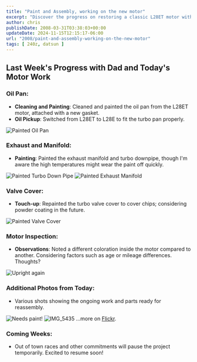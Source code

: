 ```yaml
---
title: "Paint and Assembly, working on the new motor"
excerpt: "Discover the progress on restoring a classic L28ET motor with our latest blog. We cover oil pan rework, exhaust painting, and more."
author: chris
publishDate: 2008-03-31T03:38:03+00:00
updateDate: 2024-11-15T12:15:17-06:00
url: "2008/paint-and-assembly-working-on-the-new-motor"
tags: [ 240z, datsun ]
---
```


## Last Week's Progress with Dad and Today's Motor Work

### Oil Pan:
- **Cleaning and Painting**: Cleaned and painted the oil pan from the L28ET motor, attached with a new gasket.
- **Oil Pickup**: Switched from L28ET to L28E to fit the turbo pan properly.

![Painted Oil Pan](https://farm3.static.flickr.com/2399/2375410808_49de28efb9_s.jpg)

### Exhaust and Manifold:
- **Painting**: Painted the exhaust manifold and turbo downpipe, though I'm aware the high temperatures might wear the paint off quickly.

![Painted Turbo Down Pipe](https://farm4.static.flickr.com/3167/2375412468_6541f7fc35_s.jpg)
![Painted Exhaust Manifold](https://farm3.static.flickr.com/2129/2374580691_23d869e479_s.jpg)

### Valve Cover:
- **Touch-up**: Repainted the turbo valve cover to cover chips; considering powder coating in the future.

![Painted Valve Cover](https://farm4.static.flickr.com/3294/2374582531_803eabc4c2_s.jpg)

### Motor Inspection:
- **Observations**: Noted a different coloration inside the motor compared to another. Considering factors such as age or mileage differences. Thoughts?

![Upright again](https://farm3.static.flickr.com/2245/2374584211_f3c301a5f6_s.jpg)

### Additional Photos from Today:
- Various shots showing the ongoing work and parts ready for reassembly.

![Needs paint!](https://farm4.static.flickr.com/3021/2375399264_1935cd8488_s.jpg)
![IMG_5435](https://farm3.static.flickr.com/2244/2375401364_1802a9f9b4_s.jpg)
...more on [Flickr](https://www.flickr.com/photos/chammond/sets/72157594465585463/).

### Coming Weeks:
- Out of town races and other commitments will pause the project temporarily. Excited to resume soon!

